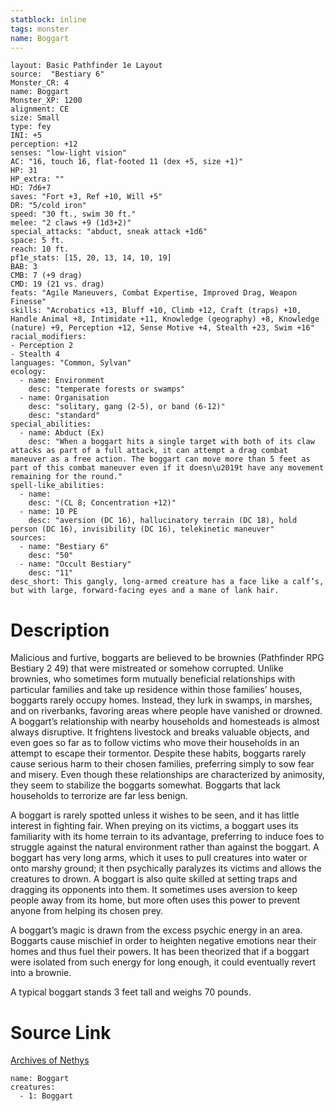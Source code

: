 ```yaml
---
statblock: inline
tags: monster
name: Boggart
---
```

```statblock
layout: Basic Pathfinder 1e Layout
source:  "Bestiary 6"
Monster_CR: 4
name: Boggart
Monster_XP: 1200
alignment: CE
size: Small
type: fey
INI: +5
perception: +12
senses: "low-light vision"
AC: "16, touch 16, flat-footed 11 (dex +5, size +1)"
HP: 31
HP_extra: ""
HD: 7d6+7
saves: "Fort +3, Ref +10, Will +5"
DR: "5/cold iron"
speed: "30 ft., swim 30 ft."
melee: "2 claws +9 (1d3+2)"
special_attacks: "abduct, sneak attack +1d6"
space: 5 ft.
reach: 10 ft.
pf1e_stats: [15, 20, 13, 14, 10, 19]
BAB: 3
CMB: 7 (+9 drag)
CMD: 19 (21 vs. drag)
feats: "Agile Maneuvers, Combat Expertise, Improved Drag, Weapon Finesse"
skills: "Acrobatics +13, Bluff +10, Climb +12, Craft (traps) +10, Handle Animal +8, Intimidate +11, Knowledge (geography) +8, Knowledge (nature) +9, Perception +12, Sense Motive +4, Stealth +23, Swim +16"
racial_modifiers:
- Perception 2
- Stealth 4
languages: "Common, Sylvan"
ecology:
  - name: Environment
    desc: "temperate forests or swamps"
  - name: Organisation
    desc: "solitary, gang (2-5), or band (6-12)"
    desc: "standard"
special_abilities:
  - name: Abduct (Ex)
    desc: "When a boggart hits a single target with both of its claw attacks as part of a full attack, it can attempt a drag combat maneuver as a free action. The boggart can move more than 5 feet as part of this combat maneuver even if it doesn\u2019t have any movement remaining for the round."
spell-like_abilities:
  - name:
    desc: "(CL 8; Concentration +12)"
  - name: 10 PE
    desc: "aversion (DC 16), hallucinatory terrain (DC 18), hold person (DC 16), invisibility (DC 16), telekinetic maneuver"
sources:
  - name: "Bestiary 6"
    desc: "50"
  - name: "Occult Bestiary"
    desc: "11"
desc_short: This gangly, long-armed creature has a face like a calf’s, but with large, forward-facing eyes and a mane of lank hair.
```
# Description
Malicious and furtive, boggarts are believed to be brownies (Pathfinder RPG Bestiary 2 49) that were mistreated or somehow corrupted. Unlike brownies, who sometimes form mutually beneficial relationships with particular families and take up residence within those families’ houses, boggarts rarely occupy homes. Instead, they lurk in swamps, in marshes, and on riverbanks, favoring areas where people have vanished or drowned. A boggart’s relationship with nearby households and homesteads is almost always disruptive. It frightens livestock and breaks valuable objects, and even goes so far as to follow victims who move their households in an attempt to escape their tormentor. Despite these habits, boggarts rarely cause serious harm to their chosen families, preferring simply to sow fear and misery. Even though these relationships are characterized by animosity, they seem to stabilize the boggarts somewhat. Boggarts that lack households to terrorize are far less benign. 

A boggart is rarely spotted unless it wishes to be seen, and it has little interest in fighting fair. When preying on its victims, a boggart uses its familiarity with its home terrain to its advantage, preferring to induce foes to struggle against the natural environment rather than against the boggart. A boggart has very long arms, which it uses to pull creatures into water or onto marshy ground; it then psychically paralyzes its victims and allows the creatures to drown. A boggart is also quite skilled at setting traps and dragging its opponents into them. It sometimes uses aversion to keep people away from its home, but more often uses this power to prevent anyone from helping its chosen prey. 

A boggart’s magic is drawn from the excess psychic energy in an area. Boggarts cause mischief in order to heighten negative emotions near their homes and thus fuel their powers. It has been theorized that if a boggart were isolated from such energy for long enough, it could eventually revert into a brownie. 

A typical boggart stands 3 feet tall and weighs 70 pounds.
# Source Link
[Archives of Nethys](https://aonprd.com/MonsterDisplay.aspx?ItemName=Boggart)
```encounter-table
name: Boggart
creatures:
  - 1: Boggart
```
